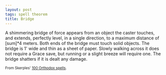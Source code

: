 ```yaml
---
layout: post
tags: spell theorem
title: Bridge
---
```

A shimmering bridge of force appears from an object the caster touches, and extends, perfectly level, in a single direction, to a maximum distance of [sum]*4 meters. Both ends of the bridge must touch solid objects. The bridge is 1' wide and thin as a sheet of paper. Slowly walking across it does not require a Grace save, but running or a slight breeze will require one. The bridge shatters if it is dealt any damage.

<small>From Skerples' [100 Orthodox spells](https://coinsandscrolls.blogspot.com/2017/03/osr-100-orthodox-spells.html).</small>
